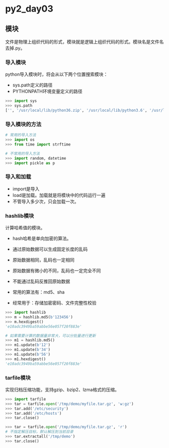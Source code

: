 # py2_day03

## 模块

文件是物理上组织代码的形式，模块就是逻辑上组织代码的形式。模块名是文件名去掉.py。

### 导入模块

python导入模块时，将会从以下两个位置搜索模块：

- sys.path定义的路径
- PYTHONPATH环境变量定义的路径

```python
>>> import sys
>>> sys.path
['', '/usr/local/lib/python36.zip', '/usr/local/lib/python3.6', '/usr/local/lib/python3.6/lib-dynload', '/usr/local/lib/python3.6/site-packages']
```

### 导入模块的方法

```python
# 常用的导入方法
>>> import os
>>> from time import strftime

# 不常用的导入方法
>>> import random, datetime
>>> import pickle as p
```

### 导入和加载

- import是导入
- load是加载。加载就是将模块中的代码运行一遍
- 不管导入多少次，只会加载一次。

### hashlib模块

计算哈希值的模块。

- hash哈希是单向加密的算法。

- 通过原始数据可以生成固定长度的乱码
- 原始数据相同，乱码也一定相同
- 原始数据有微小的不同，乱码也一定完全不同
- 不能通过乱码反推回原始数据
- 常用的算法有：md5、sha
- 经常用于：存储加密密码、文件完整性校验

```python
>>> import hashlib
>>> m = hashlib.md5(b'123456')
>>> m.hexdigest()
'e10adc3949ba59abbe56e057f20f883e'

# 如果需要计算的数据量非常大，可以分批量进行更新
>>> m1 = hashlib.md5()
>>> m1.update(b'12')
>>> m1.update(b'34')
>>> m1.update(b'56')
>>> m1.hexdigest()
'e10adc3949ba59abbe56e057f20f883e'
```

### tarfile模块

实现归档压缩功能，支持gzip、bzip2、lzma格式的压缩。

```python
>>> import tarfile
>>> tar = tarfile.open('/tmp/demo/myfile.tar.gz', 'w:gz')
>>> tar.add('/etc/security')
>>> tar.add('/etc/hosts')
>>> tar.close()

>>> tar = tarfile.open('/tmp/demo/myfile.tar.gz', 'r')
# 不指定解压目标，默认解压到当前目录
>>> tar.extractall('/tmp/demo')
>>> tar.close()
```











